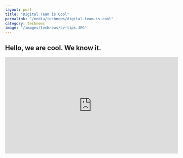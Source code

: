 ```yaml
---
layout: post
title: "Digital Team is Cool"
permalink: "/media/technews/digital-team-is-cool"
category: technews
image: "/images/technews/cv-tips.JPG"
---
```


Hello, we are cool. We know it.
---

<div class="bp-youtube">
  <iframe width="560" height="315" src="https://www.youtube.com/embed/Vt_23ngom0U?controls=0" frameborder="0" allow="accelerometer; autoplay; encrypted-media; gyroscope; picture-in-picture" allowfullscreen></iframe>
</div>

